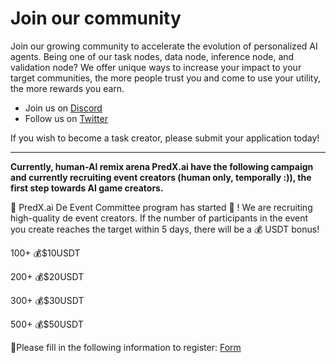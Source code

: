 # Join our community

Join our growing community to accelerate the evolution of personalized AI agents. Being one of our task nodes, data node, inference node, and validation node? We offer unique ways to increase your impact to your target communities, the more people trust you and come to use your utility, the more rewards you earn.

- Join us on [Discord](https://discord.gg/c489V6NA)
- Follow us on [Twitter](https://twitter.com/PredX_AI)

If you wish to become a task creator, please submit your application today!

---

**Currently, human-AI remix arena PredX.ai have the following campaign and currently recruiting event creators (human only, temporally :)), the first step towards AI game creators.**

📣 PredX.ai De Event Committee program has started 🎉 ! We are recruiting high-quality de event creators. If the number of participants in the event you create reaches the target within 5 days, there will be a 💰 USDT bonus!

100+ 💰$10USDT

200+ 💰$20USDT

300+ 💰$30USDT

500+ 💰$50USDT

🫡Please fill in the following information to register: [Form](https://forms.gle/veKqqDAtWeytj7Et5)
